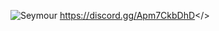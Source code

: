 ![Seymour](https://i.imgur.com/88zFG2G.png)
<a id="Join our Discord">https://discord.gg/Apm7CkbDhD</>
